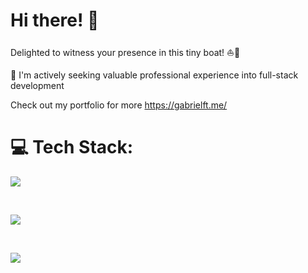 <h1> Hi there! 👋 </h1>  

Delighted to witness your presence in this tiny boat! ⛵️🌊

<span>💼 </span> I'm actively seeking valuable professional experience into full-stack development</li>

Check out my portfolio for more https://gabrielft.me/

# 💻 Tech Stack:

<p align="left"style="font-size: 14px; line-height: 1.5;">
  <div href="">
    <img src="https://skillicons.dev/icons?i=js,ts,html,css,react,git" />
  </div>
</p>

</br>

<p align="left" style="font-size: 14px; line-height: 1.5;">
  <a href="https://gabrielft.me/maker.html">
    <img src="https://skillicons.dev/icons?i=linux,raspberrypi,blender,arduino&theme=light" />
  </a>
</p>

</br>

<p align="left" style="font-size: 14px; line-height: 1.5;">
  <a href="">
    <img src="https://skillicons.dev/icons?i=nodejs,py,mysql,nestjs,postgres,docker&theme=light" />
  </a>
</p>


